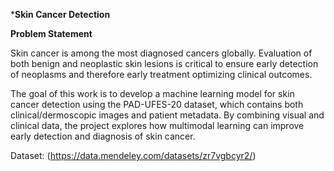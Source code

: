 ***Skin Cancer Detection**


**Problem Statement**

Skin cancer is among the most diagnosed cancers globally. Evaluation of both benign and neoplastic skin lesions is critical to ensure early detection of neoplasms and therefore early treatment optimizing clinical outcomes.

The goal of this work is to develop a machine learning model for skin cancer detection using the PAD-UFES-20 dataset, which contains both clinical/dermoscopic images and patient metadata. By combining visual and clinical data, the project explores how multimodal learning can improve early detection and diagnosis of skin cancer.

 Dataset: (https://data.mendeley.com/datasets/zr7vgbcyr2/)   
 
 
 



